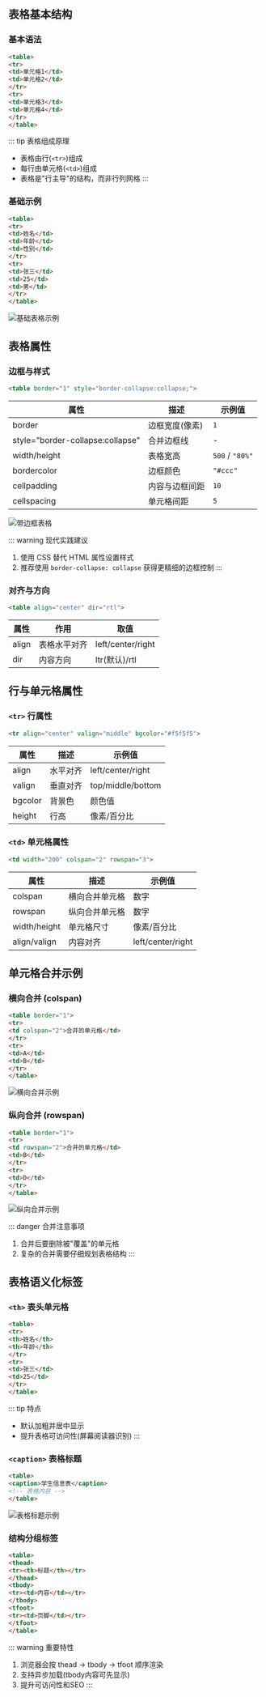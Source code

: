 ## 表格基本结构

### 基本语法

```html
<table>
<tr>
<td>单元格1</td>
<td>单元格2</td>
</tr>
<tr>
<td>单元格3</td>
<td>单元格4</td>
</tr>
</table>
```

::: tip 表格组成原理
- 表格由行(`<tr>`)组成
- 每行由单元格(`<td>`)组成
- 表格是"行主导"的结构，而非行列网格
:::

### 基础示例

```html
<table>
<tr>
<td>姓名</td>
<td>年龄</td>
<td>性别</td>
</tr>
<tr>
<td>张三</td>
<td>25</td>
<td>男</td>
</tr>
</table>
```

![基础表格示例](http://img.smyhvae.com/2015-10-02-cnblogs_html_10.png)

## 表格属性

### 边框与样式

```html
<table border="1" style="border-collapse:collapse;">
```

| 属性 | 描述 | 示例值 |
|------|------|--------|
| border | 边框宽度(像素) | `1` |
| style="border-collapse:collapse" | 合并边框线 | - |
| width/height | 表格宽高 | `500` / `"80%"` |
| bordercolor | 边框颜色 | `"#ccc"` |
| cellpadding | 内容与边框间距 | `10` |
| cellspacing | 单元格间距 | `5` |

![带边框表格](http://img.smyhvae.com/2015-10-02-cnblogs_html_11.png)

::: warning 现代实践建议
1. 使用 CSS 替代 HTML 属性设置样式
2. 推荐使用 `border-collapse: collapse` 获得更精细的边框控制
:::

### 对齐与方向

```html
<table align="center" dir="rtl">
```

| 属性 | 作用 | 取值 |
|------|------|------|
| align | 表格水平对齐 | left/center/right |
| dir | 内容方向 | ltr(默认)/rtl |

## 行与单元格属性

### `<tr>` 行属性

```html
<tr align="center" valign="middle" bgcolor="#f5f5f5">
```

| 属性 | 描述 | 示例值 |
|------|------|--------|
| align | 水平对齐 | left/center/right |
| valign | 垂直对齐 | top/middle/bottom |
| bgcolor | 背景色 | 颜色值 |
| height | 行高 | 像素/百分比 |

### `<td>` 单元格属性

```html
<td width="200" colspan="2" rowspan="3">
```

| 属性 | 描述 | 示例值 |
|------|------|--------|
| colspan | 横向合并单元格 | 数字 |
| rowspan | 纵向合并单元格 | 数字 |
| width/height | 单元格尺寸 | 像素/百分比 |
| align/valign | 内容对齐 | left/center/right |

## 单元格合并示例

### 横向合并 (colspan)

```html
<table border="1">
<tr>
<td colspan="2">合并的单元格</td>
</tr>
<tr>
<td>A</td>
<td>B</td>
</tr>
</table>
```

![横向合并示例](http://img.smyhvae.com/2015-10-02-cnblogs_html_13.png)

### 纵向合并 (rowspan)

```html
<table border="1">
<tr>
<td rowspan="2">合并的单元格</td>
<td>B</td>
</tr>
<tr>
<td>D</td>
</tr>
</table>
```

![纵向合并示例](http://img.smyhvae.com/2015-10-02-cnblogs_html_15.png)

::: danger 合并注意事项
1. 合并后要删除被"覆盖"的单元格
2. 复杂的合并需要仔细规划表格结构
:::

## 表格语义化标签

### `<th>` 表头单元格

```html
<table>
<tr>
<th>姓名</th>
<th>年龄</th>
</tr>
<tr>
<td>张三</td>
<td>25</td>
</tr>
</table>
```

::: tip 特点
- 默认加粗并居中显示
- 提升表格可访问性(屏幕阅读器识别)
:::

### `<caption>` 表格标题

```html
<table>
<caption>学生信息表</caption>
<!-- 表格内容 -->
</table>
```

![表格标题示例](http://img.smyhvae.com/2015-10-02-cnblogs_html_16.png)

### 结构分组标签

```html
<table>
<thead>
<tr><th>标题</th></tr>
</thead>
<tbody>
<tr><td>内容</td></tr>
</tbody>
<tfoot>
<tr><td>页脚</td></tr>
</tfoot>
</table>
```

::: warning 重要特性
1. 浏览器会按 thead → tbody → tfoot 顺序渲染
2. 支持异步加载(tbody内容可先显示)
3. 提升可访问性和SEO
:::
